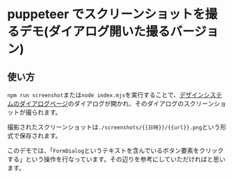 # puppeteer でスクリーンショットを撮るデモ(ダイアログ開いた撮るバージョン)

## 使い方

`npm run screenshot`または`node index.mjs`を実行することで、[デザインシステムのダイアログページ](https://373cdb0--63d0ccabb5d2dd29825524ab.chromatic.com/iframe.html?id=dialog%EF%BC%88%E3%83%80%E3%82%A4%E3%82%A2%E3%83%AD%E3%82%B0%EF%BC%89-dialog--form-dialog&viewMode=story)のダイアログが開かれ、そのダイアログのスクリーンショットが撮られます。

撮影されたスクリーンショットは`./screenshots/{{日時}}/{{url}}.png`という形式で保存されます。

このデモでは、「`FormDialog`というテキストを含んでいるボタン要素をクリックする」という操作を行なっています。その辺りを参考にしていただければと思います。
